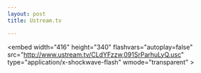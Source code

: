 ```yaml
---
layout: post
title: Ustream.tv

---
```


<embed width="416" height="340" flashvars="autoplay=false" src="http://www.ustream.tv/CLdYFzzw,091SrParhuLyQ.usc" type="application/x-shockwave-flash" wmode="transparent" \>
</embed>
